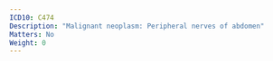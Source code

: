 ```yaml
---
ICD10: C474
Description: "Malignant neoplasm: Peripheral nerves of abdomen"
Matters: No
Weight: 0
---
```


